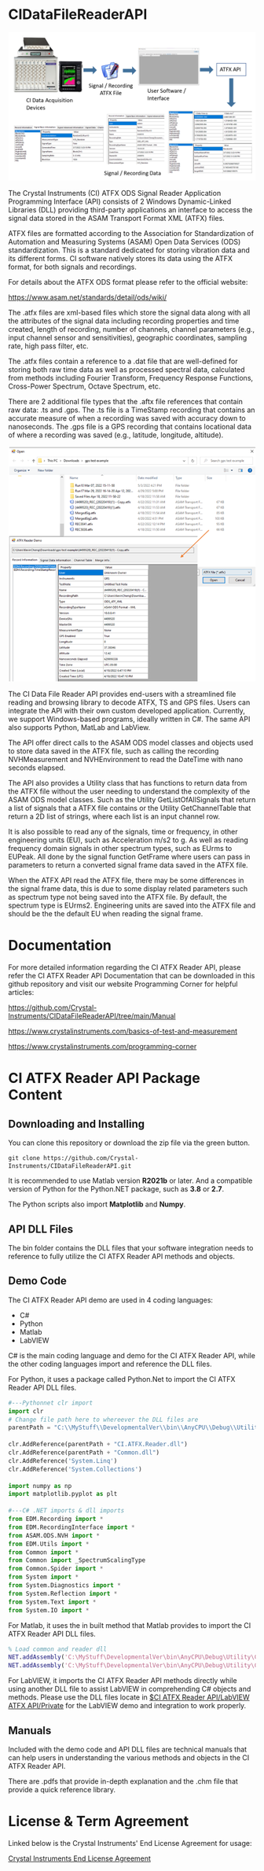 # CIDataFileReaderAPI
![](https://github.com/Crystal-Instruments/CIDataFileReaderAPI/blob/main/images/ATFXAPIDiagram.png)

The Crystal Instruments (CI) ATFX ODS Signal Reader Application Programming Interface (API) consists of 2 Windows Dynamic-Linked Libraries (DLL) providing third-party applications an interface to access the signal data stored in the ASAM Transport Format XML (ATFX) files. 

ATFX files are formatted according to the Association for Standardization of Automation and Measuring Systems (ASAM) Open Data Services (ODS) standardization. This is a standard dedicated for storing vibration data and its different forms. CI software natively stores its data using the ATFX format, for both signals and recordings. 

For details about the ATFX ODS format please refer to the official website:

https://www.asam.net/standards/detail/ods/wiki/ 

The .atfx files are xml-based files which store the signal data along with all the attributes of the signal data including recording properties and time created, length of recording, number of channels, channel parameters (e.g., input channel sensor and sensitivities), geographic coordinates, sampling rate, high pass filter, etc. 

The .atfx files contain a reference to a .dat file that are well-defined for storing both raw time data as well as processed spectral data, calculated from methods including Fourier Transform, Frequency Response Functions, Cross-Power Spectrum, Octave Spectrum, etc. 

There are 2 additional file types that the .aftx file references that contain raw data: .ts and .gps. The .ts file is a TimeStamp recording that contains an accurate measure of when a recording was saved with accuracy down to nanoseconds. The .gps file is a GPS recording that contains locational data of where a recording was saved (e.g., latitude, longitude, altitude).

![](https://github.com/Crystal-Instruments/CIDataFileReaderAPI/blob/main/images/ATFXAPIOpenFileExample.png)

The CI Data File Reader API provides end-users with a streamlined file reading and browsing library to decode ATFX, TS and GPS files. Users can integrate the API with their own custom developed application. Currently, we support Windows-based programs, ideally written in C#. The same API also supports Python, MatLab and LabView. 

The API offer direct calls to the ASAM ODS model classes and objects used to store data saved in the ATFX file, such as calling the recording NVHMeasurement and NVHEnvironment to read the DateTime with nano seconds elapsed. 

The API also provides a Utility class that has functions to return data from the ATFX file without the user needing to understand the complexity of the ASAM ODS model classes. Such as the Utility GetListOfAllSignals that return a list of signals that a ATFX file contains or the Utility GetChannelTable that return a 2D list of strings, where each list is an input channel row. 

It is also possible to read any of the signals, time or frequency, in other engineering units (EU), such as Acceleration m/s2 to g. As well as reading frequency domain signals in other spectrum types, such as EUrms to EUPeak. All done by the signal function GetFrame where users can pass in parameters to return a converted signal frame data saved in the ATFX file.

When the ATFX API read the ATFX file, there may be some differences in the signal frame data, this is due to some display related parameters such as spectrum type not being saved into the ATFX file. By default, the spectrum type is EUrms2. Engineering units are saved into the ATFX file and should be the the default EU when reading the signal frame.

# Documentation

For more detailed information regarding the CI ATFX Reader API, please refer the CI ATFX Reader API Documentation that can be downloaded in this github repository and visit our website Programming Corner for helpful articles:

https://github.com/Crystal-Instruments/CIDataFileReaderAPI/tree/main/Manual

https://www.crystalinstruments.com/basics-of-test-and-measurement 

https://www.crystalinstruments.com/programming-corner 

# CI ATFX Reader API Package Content

## Downloading and Installing

You can clone this repository or download the zip file via the green button.

```
git clone https://github.com/Crystal-Instruments/CIDataFileReaderAPI.git
```

It is recommended to use Matlab version **R2021b** or later. And a compatible version of Python for the Python.NET package, such as **3.8** or **2.7**.

The Python scripts also import **Matplotlib** and **Numpy**.

## API DLL Files

The bin folder contains the DLL files that your software integration needs to reference to fully utilize the CI ATFX Reader API methods and objects.

## Demo Code

The CI ATFX Reader API demo are used in 4 coding languages:
- C#
- Python
- Matlab
- LabVIEW

C# is the main coding language and demo for the CI ATFX Reader API, while the other coding languages import and reference the DLL files.

For Python, it uses a package called Python.Net to import the CI ATFX Reader API DLL files.

```python
#---Pythonnet clr import
import clr
# Change file path here to whereever the DLL files are
parentPath = "C:\\MyStuff\\DevelopmentalVer\\bin\\AnyCPU\\Debug\\Utility\\CIATFXReader\\"

clr.AddReference(parentPath + "CI.ATFX.Reader.dll")
clr.AddReference(parentPath + "Common.dll")
clr.AddReference('System.Linq')
clr.AddReference('System.Collections')

import numpy as np
import matplotlib.pyplot as plt

#---C# .NET imports & dll imports
from EDM.Recording import *
from EDM.RecordingInterface import *
from ASAM.ODS.NVH import *
from EDM.Utils import *
from Common import *
from Common import _SpectrumScalingType
from Common.Spider import *
from System import *
from System.Diagnostics import *
from System.Reflection import *
from System.Text import *
from System.IO import *
```

For Matlab, it uses the in built method that Matlab provides to import the CI ATFX Reader API DLL files.

```matlab
% Load common and reader dll
NET.addAssembly('C:\MyStuff\DevelopmentalVer\bin\AnyCPU\Debug\Utility\CIATFXReader\Common.dll');
NET.addAssembly('C:\MyStuff\DevelopmentalVer\bin\AnyCPU\Debug\Utility\CIATFXReader\CI.ATFX.Reader.dll');
```

For LabVIEW, it imports the CI ATFX Reader API methods directly while using another DLL file to assist LabVIEW in comprehending C# objects and methods. Please use the DLL files locate in [$CI ATFX Reader API/LabVIEW ATFX API/Private](https://github.com/Crystal-Instruments/CIDataFileReaderAPI/tree/main/LabVIEW%20ATFX%20API/Private) for the LabVIEW demo and integration to work properly.

## Manuals

Included with the demo code and API DLL files are technical manuals that can help users in understanding the various methods and objects in the CI ATFX Reader API.

There are .pdfs that provide in-depth explanation and the .chm file that provide a quick reference library.

# License & Term Agreement

Linked below is the Crystal Instruments' End License Agreement for usage:

[Crystal Instruments End License Agreement](https://github.com/Crystal-Instruments/CIDataFileReaderAPI/blob/main/Crystal%20Instruments%20License.md)

